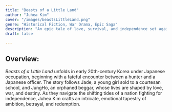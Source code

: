 ```yaml
---
title: "Beasts of a Little Land"  
author: "Juhea Kim"  
cover: "/images/beastsLittleLand.png"  
genre: "Historical Fiction, War Drama, Epic Saga"  
description: "An epic tale of love, survival, and independence set against the backdrop of Korea’s struggle for liberation, following the intertwined lives of a courtesan and a beggar turned revolutionary."  
draft: false  

---
```

## Overview: 
*Beasts of a Little Land* unfolds in early 20th-century Korea under Japanese occupation, beginning with a fateful encounter between a hunter and a Japanese officer. The story follows Jade, a young girl sold to a courtesan school, and JungHo, an orphaned beggar, whose lives are shaped by love, war, and destiny. As they navigate the shifting tides of a nation fighting for independence, Juhea Kim crafts an intricate, emotional tapestry of ambition, betrayal, and redemption.


